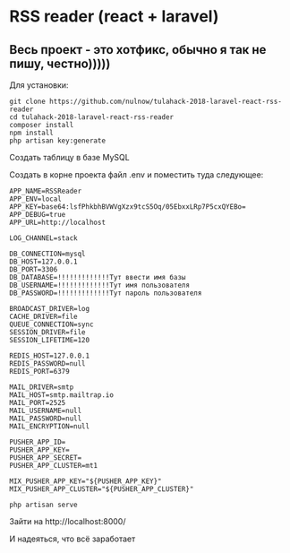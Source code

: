 
# RSS reader (react + laravel)
## Весь проект - это хотфикс, обычно я так не пишу, честно)))))


Для установки:

```
git clone https://github.com/nulnow/tulahack-2018-laravel-react-rss-reader
cd tulahack-2018-laravel-react-rss-reader
composer install
npm install
php artisan key:generate
```

Создать таблицу в базе MySQL

Создать в корне проекта файл .env и поместить туда следующее:

```
APP_NAME=RSSReader
APP_ENV=local
APP_KEY=base64:lsfPhkbhBVWVgXzx9tcS5Oq/05EbxxLRp7P5cxQYEBo=
APP_DEBUG=true
APP_URL=http://localhost

LOG_CHANNEL=stack

DB_CONNECTION=mysql
DB_HOST=127.0.0.1
DB_PORT=3306
DB_DATABASE=!!!!!!!!!!!!!Тут ввести имя базы
DB_USERNAME=!!!!!!!!!!!!!Тут имя пользователя
DB_PASSWORD=!!!!!!!!!!!!!Тут пароль пользователя

BROADCAST_DRIVER=log
CACHE_DRIVER=file
QUEUE_CONNECTION=sync
SESSION_DRIVER=file
SESSION_LIFETIME=120

REDIS_HOST=127.0.0.1
REDIS_PASSWORD=null
REDIS_PORT=6379

MAIL_DRIVER=smtp
MAIL_HOST=smtp.mailtrap.io
MAIL_PORT=2525
MAIL_USERNAME=null
MAIL_PASSWORD=null
MAIL_ENCRYPTION=null

PUSHER_APP_ID=
PUSHER_APP_KEY=
PUSHER_APP_SECRET=
PUSHER_APP_CLUSTER=mt1

MIX_PUSHER_APP_KEY="${PUSHER_APP_KEY}"
MIX_PUSHER_APP_CLUSTER="${PUSHER_APP_CLUSTER}"
```


```
php artisan serve
```

Зайти на http://localhost:8000/

И надеяться, что всё заработает